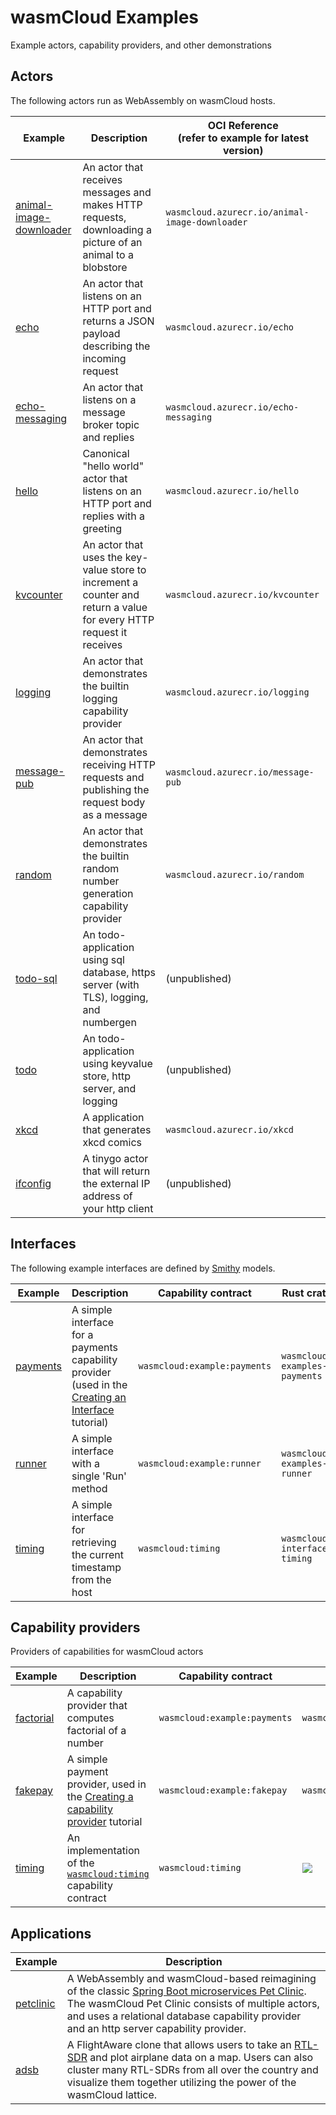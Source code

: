 # wasmCloud Examples

Example actors, capability providers, and other demonstrations

## Actors

The following actors run as WebAssembly on wasmCloud hosts.

| Example                                                                                                  | Description                                                                                                         | OCI Reference <br/> (refer to example for latest version) |
|----------------------------------------------------------------------------------------------------------|---------------------------------------------------------------------------------------------------------------------|-----------------------------------------------------------|
| [animal-image-downloader](https://github.com/wasmcloud/examples/tree/main/actor/animal-image-downloader) | An actor that receives messages and makes HTTP requests, downloading a picture of an animal to a blobstore          | `wasmcloud.azurecr.io/animal-image-downloader`            |
| [echo](https://github.com/wasmcloud/examples/tree/main/actor/echo)                                       | An actor that listens on an HTTP port and returns a JSON payload describing the incoming request                    | `wasmcloud.azurecr.io/echo`                               |
| [echo-messaging](https://github.com/wasmcloud/examples/tree/main/actor/echo-messaging)                   | An actor that listens on a message broker topic and replies                                                         | `wasmcloud.azurecr.io/echo-messaging`                     |
| [hello](https://github.com/wasmcloud/examples/tree/main/actor/hello)                                     | Canonical "hello world" actor that listens on an HTTP port and replies with a greeting                              | `wasmcloud.azurecr.io/hello`                              |
| [kvcounter](https://github.com/wasmcloud/examples/tree/main/actor/kvcounter)                             | An actor that uses the key-value store to increment a counter and return a value for every HTTP request it receives | `wasmcloud.azurecr.io/kvcounter`                          |
| [logging](https://github.com/wasmcloud/examples/tree/main/actor/logging)                                 | An actor that demonstrates the builtin logging capability provider                                                  | `wasmcloud.azurecr.io/logging`                            |
| [message-pub](https://github.com/wasmcloud/examples/tree/main/actor/message-pub)                         | An actor that demonstrates receiving HTTP requests and publishing the request body as a message                     | `wasmcloud.azurecr.io/message-pub`                        |
| [random](https://github.com/wasmcloud/examples/tree/main/actor/random)                                   | An actor that demonstrates the builtin random number generation capability provider                                 | `wasmcloud.azurecr.io/random`                             |
| [todo-sql](https://github.com/wasmcloud/examples/tree/main/actor/todo-sql)                               | An todo-application using sql database, https server (with TLS), logging, and numbergen                             | (unpublished)                                             |
| [todo](https://github.com/wasmcloud/examples/tree/main/actor/todo)                                       | An todo-application using keyvalue store, http server, and logging                                                  | (unpublished)                                             |
| [xkcd](https://github.com/wasmcloud/examples/tree/main/actor/xkcd)                                       | A application that generates xkcd comics                                                                            | `wasmcloud.azurecr.io/xkcd`                               |
| [ifconfig](https://github.com/wasmcloud/examples/tree/main/actor/ifconfig)                               | A tinygo actor that will return the external IP address of your http client                                         | (unpublished)                                             |


## Interfaces

The following example interfaces are defined by [Smithy](https://awslabs.github.io/smithy/) models.

| Example                                                                        | Description                                                                                                                                                        | Capability contract          | Rust crate                    |
|--------------------------------------------------------------------------------|--------------------------------------------------------------------------------------------------------------------------------------------------------------------|------------------------------|-------------------------------|
| [payments](https://github.com/wasmcloud/examples/tree/main/interface/payments) | A simple interface for a payments capability provider (used in the [Creating an Interface](https://wasmcloud.dev/app-dev/create-provider/new-interface/) tutorial) | `wasmcloud:example:payments` | `wasmcloud-examples-payments` |
| [runner](https://github.com/wasmcloud/examples/tree/main/interface/runner)     | A simple interface with a single 'Run' method                                                                                                                      | `wasmcloud:example:runner`   | `wasmcloud-examples-runner`   |
| [timing](https://github.com/wasmcloud/examples/tree/main/interface/timing)     | A simple interface for retrieving the current timestamp from the host                                                                                              | `wasmcloud:timing`           | `wasmcloud-interface-timing`  |

## Capability providers

Providers of capabilities for wasmCloud actors

| Example                                                                         | Description                                                                                                                         | Capability contract          | OCI Reference                                                                                                                                                                                   |
|---------------------------------------------------------------------------------|-------------------------------------------------------------------------------------------------------------------------------------|------------------------------|-------------------------------------------------------------------------------------------------------------------------------------------------------------------------------------------------|
| [factorial](https://github.com/wasmcloud/examples/tree/main/provider/factorial) | A capability provider that computes factorial of a number                                                                           | `wasmcloud:example:payments` | `wasmcloud.azurecr.io/factorial`                                                                                                                                                                |
| [fakepay](https://github.com/wasmcloud/examples/tree/main/provider/fakepay)     | A simple payment provider, used in the [Creating a capability provider](https://wasmcloud.dev/app-dev/create-provider/) tutorial    | `wasmcloud:example:fakepay`  | `wasmcloud.azurecr.io/fakepay`                                                                                                                                                                  |
| [timing](https://github.com/wasmcloud/examples/tree/main/provider/timing)       | An implementation of the [`wasmcloud:timing`](https://github.com/wasmcloud/examples/tree/main/interface/timing) capability contract | `wasmcloud:timing`           | [![](https://ghcr-badge.egpl.dev/jclmnop/wasmcloud-provider-timing/latest_tag?trim=major&label=ghcr.io%2Fjclmnop%2Fwasmcloud-provider-timing)](ghcr.io/jclmnop/wasmcloud-provider-timing:0.1.1) |


## Applications

| Example | Description | 
| --- | --- | 
| [petclinic](https://github.com/wasmcloud/examples/tree/main/petclinic) |  A WebAssembly and wasmCloud-based reimagining of the classic [Spring Boot microservices Pet Clinic](https://github.com/spring-petclinic/spring-petclinic-microservices). The wasmCloud Pet Clinic consists of multiple actors, and uses a relational database capability provider and an http server capability provider. |
| [adsb](https://github.com/wasmcloud/examples/tree/main/adsb) |  A FlightAware clone that allows users to take an [RTL-SDR](https://www.rtl-sdr.com/) and plot airplane data on a map. Users can also cluster many RTL-SDRs from all over the country and visualize them together utilizing the power of the wasmCloud lattice.  |

